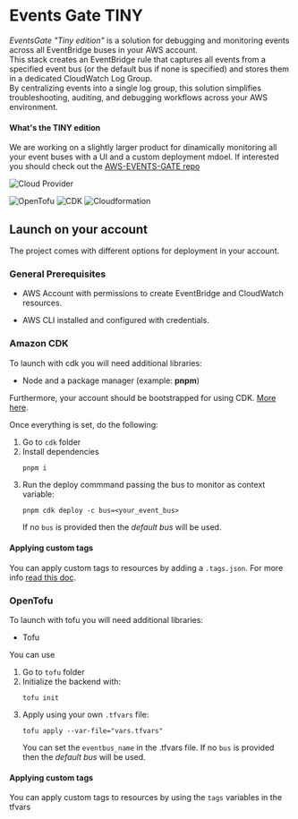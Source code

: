# Events Gate TINY
*EventsGate "Tiny edition"* is a solution for debugging and monitoring events across all EventBridge buses in your AWS account.  
This stack creates an EventBridge rule that captures all events from a specified event bus (or the default bus if none is specified) and stores them in a dedicated CloudWatch Log Group.  
By centralizing events into a single log group, this solution simplifies troubleshooting, auditing, and debugging workflows across your AWS environment.

#### What's the TINY edition
We are working on a slightly larger product for dinamically monitoring all your event buses with a UI and a custom deployment mdoel. If interested you should check out the [AWS-EVENTS-GATE repo](https://github.com/aka-somix/aws-events-gate)


![Cloud Provider](https://img.shields.io/badge/Cloud-AWS-FF9900?logo=amazonwebservices&style=for-the-badge)

![OpenTofu](https://img.shields.io/badge/IAC-OpenTofu-FFDA18?logo=opentofu&style=for-the-badge)
![CDK](https://img.shields.io/badge/IAC-CDK_Typescript-527FFF?logo=amazonwebservices&style=for-the-badge)
![Cloudformation](https://img.shields.io/badge/IAC-Cloudformation-E7157B?logo=amazonwebservices&style=for-the-badge)

## Launch on your account

The project comes with different options for deployment in your account.

### General Prerequisites
* AWS Account with permissions to create EventBridge and CloudWatch resources.

* AWS CLI installed and configured with credentials.

### Amazon CDK

To launch with cdk you will need additional libraries:
* Node and a package manager (example: **pnpm**)

Furthermore, your account should be bootstrapped for using CDK. [More here](https://docs.aws.amazon.com/cdk/v2/guide/bootstrapping.html).

Once everything is set, do the following:
1. Go to `cdk` folder
2. Install dependencies
    ```bash
    pnpm i
    ```
1. Run the deploy commmand passing the bus to monitor as context variable:
    ```
    pnpm cdk deploy -c bus=<your_event_bus>
    ```
    If no `bus` is provided then the *default bus* will be used.

#### Applying custom tags
You can apply custom tags to resources by adding a `.tags.json`. For more info [read this doc](./cdk/lib/tags/README.md).

### OpenTofu
To launch with tofu you will need additional libraries:
* Tofu

You can use 

1. Go to `tofu` folder
2. Initialize the backend with:
    ```
    tofu init
    ```
3. Apply using your own `.tfvars` file:
    ```
    tofu apply --var-file="vars.tfvars"
    ```
    You can set the `eventbus_name` in the .tfvars file. If no `bus` is provided then the *default bus* will be used.

#### Applying custom tags
You can apply custom tags to resources by using the `tags` variables in the tfvars
